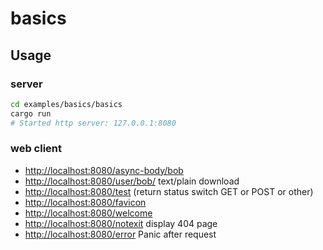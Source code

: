 # basics

## Usage

### server

```bash
cd examples/basics/basics
cargo run
# Started http server: 127.0.0.1:8080
```

### web client

- [http://localhost:8080/async-body/bob](http://localhost:8080/async-body/bob)
- [http://localhost:8080/user/bob/](http://localhost:8080/user/bob) text/plain download
- [http://localhost:8080/test](http://localhost:8080/test) (return status switch GET or POST or other)
- [http://localhost:8080/favicon](http://localhost:8080/favicon)
- [http://localhost:8080/welcome](http://localhost:8080/static/welcome.html)
- [http://localhost:8080/notexit](http://localhost:8080/static/404.html) display 404 page
- [http://localhost:8080/error](http://localhost:8080/error) Panic after request